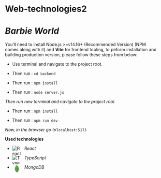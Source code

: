 # Web-technologies2
# *Barbie World* 

You'll need to install Node.js >=v14.16+ (Recommended Version) (NPM comes along with it) and **Vite** for frontend tooling, to peform installation and building production version, please follow these steps from below:

- Use terminal and navigate to the project root.

- Then run : <code>cd backend</code>

- Then run : <code>npm install</code>

- Then run : <code>node server.js</code>

 *Then run new terminal and navigate to the project root.*

- Then run : <code>npm install</code>

- Then run : <code>npm run dev</code>

*Now, in the browser go to*<code>localhost:5173</code>

**Used technologies**

- <img src="https://cdn.jsdelivr.net/gh/devicons/devicon/icons/react/react-original.svg" alt="React" align="left" style="padding-right:10px;" width="30px" height="30px"/>*React*
  
- <img src="https://cdn.jsdelivr.net/gh/devicons/devicon/icons/typescript/typescript-original.svg" alt="Typescript" align="left" style="padding-right:10px;" width="30px" height="30px" />*TypeScript*
  
- <img src="https://github.com/devicons/devicon/blob/v2.16.0/icons/mongodb/mongodb-original.svg" alt="MongoDB" align="left" style="padding-right:10px;" width="30px" height="30px" />*MongoDB*
